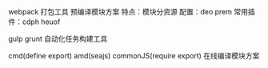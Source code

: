 webpack
打包工具 预编译模块方案
特点：模块分资源
配置：deo prem
常用插件：cdph heuof

gulp grunt 
自动化任务构建工具

cmd(define export) amd(seajs) commonJS(require export)
在线编译模块方案